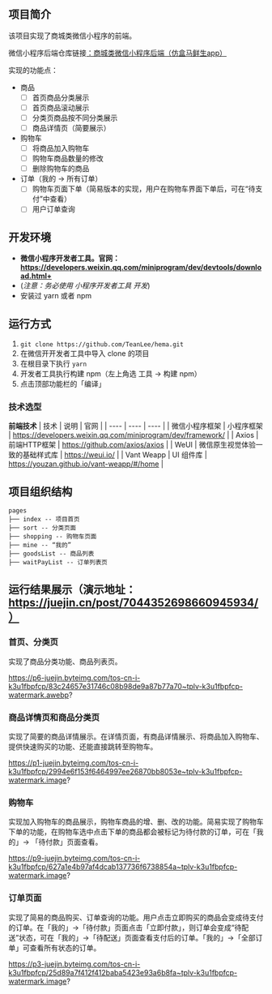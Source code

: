 ## 项目简介
该项目实现了商城类微信小程序的前端。

微信小程序后端仓库链接[：商城类微信小程序后端（仿盒马鲜生app）](https://github.com/TeanLee/mall-server)

实现的功能点：
- 商品
    - [ ] 首页商品分类展示
    - [ ] 首页商品滚动展示
    - [ ] 分类页商品按不同分类展示
    - [ ] 商品详情页（简要展示）
- 购物车
    - [ ] 将商品加入购物车
    - [ ] 购物车商品数量的修改
    - [ ] 删除购物车的商品
- 订单（我的 -> 所有订单）
    - [ ] 购物车页面下单（简易版本的实现，用户在购物车界面下单后，可在“待支付”中查看）
    - [ ] 用户订单查询

## 开发环境
-   **微信小程序开发者工具。官网：https://developers.weixin.qq.com/miniprogram/dev/devtools/download.html+**
-  (*注意：务必使用 小程序开发者工具 开发*)
- 安装过 yarn 或者 npm

## 运行方式
1.  `git clone https://github.com/TeanLee/hema.git`
1.  在微信开开发者工具中导入 clone 的项目
1.  在根目录下执行 `yarn`
1.  开发者工具执行构建 npm（左上角选 工具 -> 构建 npm）
1.  点击顶部功能栏的「编译」

### 技术选型

**前端技术**
| 技术 | 说明 | 官网 |
|  ----  | ----  | ----  |
| 微信小程序框架 | 小程序框架 | https://developers.weixin.qq.com/miniprogram/dev/framework/ |
| Axios | 前端HTTP框架 | <https://github.com/axios/axios> |
| WeUI | 微信原生视觉体验一致的基础样式库 | https://weui.io/ |
| Vant Weapp | UI 组件库 | https://youzan.github.io/vant-weapp/#/home |

## 项目组织结构
````
pages
├── index -- 项目首页
├── sort -- 分类页面
├── shopping -- 购物车页面
├── mine -- “我的”
├── goodsList -- 商品列表
├── waitPayList -- 订单列表页
````

## 运行结果展示（演示地址：https://juejin.cn/post/7044352698660945934/）
### 首页、分类页
实现了商品分类功能、商品列表页。

https://p6-juejin.byteimg.com/tos-cn-i-k3u1fbpfcp/83c24657e31746c08b98de9a87b77a70~tplv-k3u1fbpfcp-watermark.awebp?

### 商品详情页和商品分类页
实现了简要的商品详情展示。在详情页面，有商品详情展示、将商品加入购物车、提供快速购买的功能、还能直接跳转至购物车。

https://p1-juejin.byteimg.com/tos-cn-i-k3u1fbpfcp/2994e6f153f6464997ee26870bb8053e~tplv-k3u1fbpfcp-watermark.image?

### 购物车
实现加入购物车的商品展示，购物车商品的增、删、改的功能。简易实现了购物车下单的功能，在购物车选中点击下单的商品都会被标记为待付款的订单，可在「我的」-> 「待付款」页面查看。

https://p9-juejin.byteimg.com/tos-cn-i-k3u1fbpfcp/627a1e4b97af4dcab137736f6738854a~tplv-k3u1fbpfcp-watermark.image?

### 订单页面
实现了简易的商品购买、订单查询的功能。用户点击立即购买的商品会变成待支付的订单。在「我的」->「待付款」页面点击「立即付款」，则订单会变成“待配送”状态，可在「我的」->「待配送」页面查看支付后的订单。「我的」->「全部订单」可查看所有状态的订单。

https://p3-juejin.byteimg.com/tos-cn-i-k3u1fbpfcp/25d89a7f412f412baba5423e93a6b8fa~tplv-k3u1fbpfcp-watermark.image?
